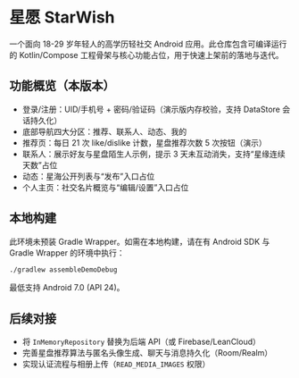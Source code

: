 # 星愿 StarWish

一个面向 18-29 岁年轻人的高学历轻社交 Android 应用。此仓库包含可编译运行的 Kotlin/Compose 工程骨架与核心功能占位，用于快速上架前的落地与迭代。

## 功能概览（本版本）
- 登录/注册：UID/手机号 + 密码/验证码（演示版内存校验，支持 DataStore 会话持久化）
- 底部导航四大分区：推荐、联系人、动态、我的
- 推荐页：每日 21 次 like/dislike 计数，星盘推荐次数 5 次按钮（演示）
- 联系人：展示好友与星盘陌生人示例，提示 3 天未互动消失，支持“星缘连续天数”占位
- 动态：星海公开列表与“发布”入口占位
- 个人主页：社交名片概览与“编辑/设置”入口占位

## 本地构建
此环境未预装 Gradle Wrapper。如需在本地构建，请在有 Android SDK 与 Gradle Wrapper 的环境中执行：

```bash
./gradlew assembleDemoDebug
```

最低支持 Android 7.0 (API 24)。

## 后续对接
- 将 `InMemoryRepository` 替换为后端 API（或 Firebase/LeanCloud）
- 完善星盘推荐算法与匿名头像生成、聊天与消息持久化（Room/Realm）
- 实现认证流程与相册上传（`READ_MEDIA_IMAGES` 权限）
